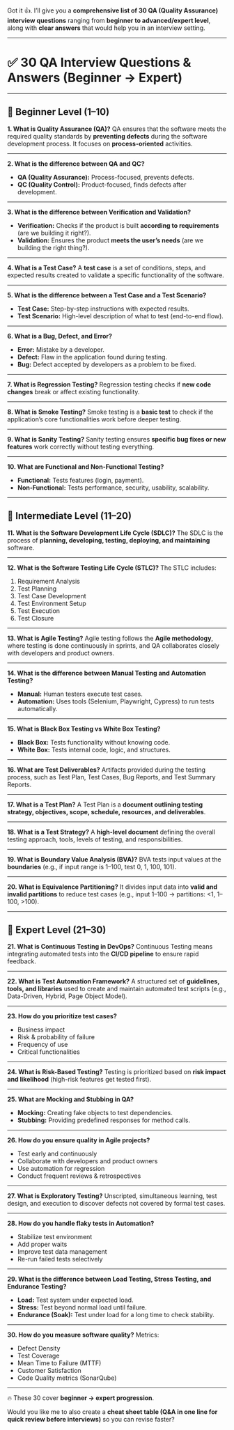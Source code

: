 Got it 👍. I’ll give you a **comprehensive list of 30 QA (Quality Assurance) interview questions** ranging from **beginner to advanced/expert level**, along with **clear answers** that would help you in an interview setting.

---

# ✅ 30 QA Interview Questions & Answers (Beginner → Expert)

---

## 🔹 Beginner Level (1–10)

**1. What is Quality Assurance (QA)?**
QA ensures that the software meets the required quality standards by **preventing defects** during the software development process. It focuses on **process-oriented** activities.

---

**2. What is the difference between QA and QC?**

* **QA (Quality Assurance):** Process-focused, prevents defects.
* **QC (Quality Control):** Product-focused, finds defects after development.

---

**3. What is the difference between Verification and Validation?**

* **Verification:** Checks if the product is built **according to requirements** (are we building it right?).
* **Validation:** Ensures the product **meets the user’s needs** (are we building the right thing?).

---

**4. What is a Test Case?**
A **test case** is a set of conditions, steps, and expected results created to validate a specific functionality of the software.

---

**5. What is the difference between a Test Case and a Test Scenario?**

* **Test Case:** Step-by-step instructions with expected results.
* **Test Scenario:** High-level description of what to test (end-to-end flow).

---

**6. What is a Bug, Defect, and Error?**

* **Error:** Mistake by a developer.
* **Defect:** Flaw in the application found during testing.
* **Bug:** Defect accepted by developers as a problem to be fixed.

---

**7. What is Regression Testing?**
Regression testing checks if **new code changes** break or affect existing functionality.

---

**8. What is Smoke Testing?**
Smoke testing is a **basic test** to check if the application’s core functionalities work before deeper testing.

---

**9. What is Sanity Testing?**
Sanity testing ensures **specific bug fixes or new features** work correctly without testing everything.

---

**10. What are Functional and Non-Functional Testing?**

* **Functional:** Tests features (login, payment).
* **Non-Functional:** Tests performance, security, usability, scalability.

---

## 🔹 Intermediate Level (11–20)

**11. What is the Software Development Life Cycle (SDLC)?**
The SDLC is the process of **planning, developing, testing, deploying, and maintaining** software.

---

**12. What is the Software Testing Life Cycle (STLC)?**
The STLC includes:

1. Requirement Analysis
2. Test Planning
3. Test Case Development
4. Test Environment Setup
5. Test Execution
6. Test Closure

---

**13. What is Agile Testing?**
Agile testing follows the **Agile methodology**, where testing is done continuously in sprints, and QA collaborates closely with developers and product owners.

---

**14. What is the difference between Manual Testing and Automation Testing?**

* **Manual:** Human testers execute test cases.
* **Automation:** Uses tools (Selenium, Playwright, Cypress) to run tests automatically.

---

**15. What is Black Box Testing vs White Box Testing?**

* **Black Box:** Tests functionality without knowing code.
* **White Box:** Tests internal code, logic, and structures.

---

**16. What are Test Deliverables?**
Artifacts provided during the testing process, such as Test Plan, Test Cases, Bug Reports, and Test Summary Reports.

---

**17. What is a Test Plan?**
A Test Plan is a **document outlining testing strategy, objectives, scope, schedule, resources, and deliverables**.

---

**18. What is a Test Strategy?**
A **high-level document** defining the overall testing approach, tools, levels of testing, and responsibilities.

---

**19. What is Boundary Value Analysis (BVA)?**
BVA tests input values at the **boundaries** (e.g., if input range is 1–100, test 0, 1, 100, 101).

---

**20. What is Equivalence Partitioning?**
It divides input data into **valid and invalid partitions** to reduce test cases (e.g., input 1–100 → partitions: <1, 1–100, >100).

---

## 🔹 Expert Level (21–30)

**21. What is Continuous Testing in DevOps?**
Continuous Testing means integrating automated tests into the **CI/CD pipeline** to ensure rapid feedback.

---

**22. What is Test Automation Framework?**
A structured set of **guidelines, tools, and libraries** used to create and maintain automated test scripts (e.g., Data-Driven, Hybrid, Page Object Model).

---

**23. How do you prioritize test cases?**

* Business impact
* Risk & probability of failure
* Frequency of use
* Critical functionalities

---

**24. What is Risk-Based Testing?**
Testing is prioritized based on **risk impact and likelihood** (high-risk features get tested first).

---

**25. What are Mocking and Stubbing in QA?**

* **Mocking:** Creating fake objects to test dependencies.
* **Stubbing:** Providing predefined responses for method calls.

---

**26. How do you ensure quality in Agile projects?**

* Test early and continuously
* Collaborate with developers and product owners
* Use automation for regression
* Conduct frequent reviews & retrospectives

---

**27. What is Exploratory Testing?**
Unscripted, simultaneous learning, test design, and execution to discover defects not covered by formal test cases.

---

**28. How do you handle flaky tests in Automation?**

* Stabilize test environment
* Add proper waits
* Improve test data management
* Re-run failed tests selectively

---

**29. What is the difference between Load Testing, Stress Testing, and Endurance Testing?**

* **Load:** Test system under expected load.
* **Stress:** Test beyond normal load until failure.
* **Endurance (Soak):** Test under load for a long time to check stability.

---

**30. How do you measure software quality?**
Metrics:

* Defect Density
* Test Coverage
* Mean Time to Failure (MTTF)
* Customer Satisfaction
* Code Quality metrics (SonarQube)

---

🔥 These 30 cover **beginner → expert progression**.

Would you like me to also create a **cheat sheet table (Q\&A in one line for quick review before interviews)** so you can revise faster?
